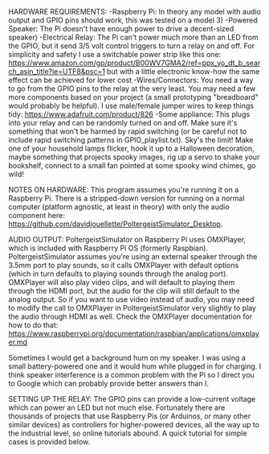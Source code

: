 HARDWARE REQUIREMENTS:
-Raspberry Pi:     In theory any model with audio output and GPIO pins should work, this was tested on a model 3)
-Powered Speaker:  The Pi doesn't have enough power to drive a decent-sized speaker)
-Electrical Relay: The Pi can't power much more than an LED from the GPIO, but it send
                   3/5 volt control triggers to turn a relay on and off. For simplicity 
                   and safety I use a switchable power strip like this one:
                   https://www.amazon.com/gp/product/B00WV7GMA2/ref=ppx_yo_dt_b_search_asin_title?ie=UTF8&psc=1
                   but with a little electronic know-how the same effect can be achieved for 
                   lower cost
-Wires/Connectors: You need a way to go from the GPIO pins to the relay at the very least.
                   You may need a few more components based on your project (a small 
                   prototyping "breadboard" would probably be helpful). I use male/female
                   jumper wires to keep things tidy: https://www.adafruit.com/product/826 
-Some appliance:   This plugs into your relay and can be randomly turned on and off. 
                   Make sure it's something that won't be harmed by rapid switching 
                   (or be careful not to include rapid switching patterns in 
                   GPIO_playlist.txt). Sky's the limit! Make one of your household lamps
                   flicker, hook it up to a Halloween decoration, maybe something that 
                   projects spooky images, rig up a servo to shake your bookshelf, connect
                   to a small fan pointed at some spooky wind chimes, go wild!
                   
NOTES ON HARDWARE:
This program assumes you're running it on a Raspberry Pi. There is a stripped-down version
for running on a normal computer (platform agnostic, at least in theory) with only the audio
component here: https://github.com/davidjouellette/PoltergeistSimulator_Desktop.

AUDIO OUTPUT:
PoltergeistSimulator on Raspberry Pi uses OMXPlayer, which is included with Raspberry Pi OS 
(formerly Raspbian). PoltergeistSimulator assumes you're using an external speaker through 
the 3.5mm port to play sounds, so it calls OMXPlayer with default options (which in turn 
defaults to playing sounds through the analog port). OMXPlayer will also play video clips,
and will default to playing them through the HDMI port, but the audio for the clip will still
default to the analog output. So if you want to use video instead of audio, you may need to 
modify the call to OMXPlayer in PoltergeistSimulator very slightly to play the audio through
HDMI as well. Check the OMXPlayer documentation for how to do that: 
https://www.raspberrypi.org/documentation/raspbian/applications/omxplayer.md

Sometimes I would get a background hum on my speaker. I was using a small battery-powered one
and it would hum while plugged in for charging. I think speaker interference is a common problem
with the Pi so I direct you to Google which can probably provide better answers than I.

SETTING UP THE RELAY:
The GPIO pins can provide a low-current voltage which can power an LED but not much else.
Fortunately there are thousands of projects that use Raspberry Pis (or Arduinos, or many other
similar devices) as controllers for higher-powered devices, all the way up to the industrial
level, so online tutorials abound. A quick tutorial for simple cases is provided below.

